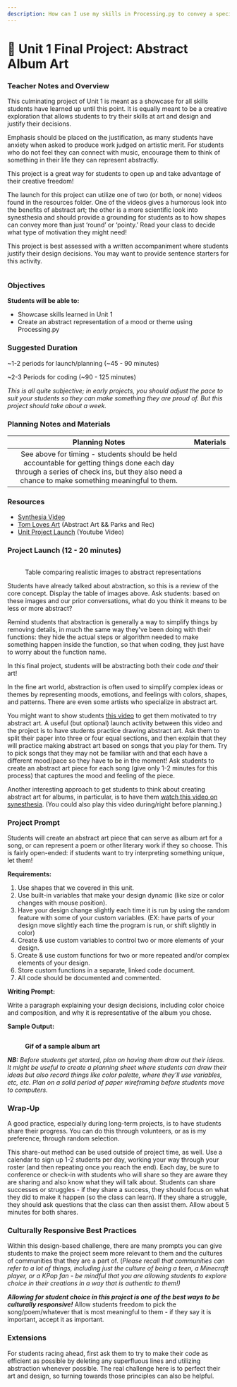 ```yaml
---
description: How can I use my skills in Processing.py to convey a specific mood or theme?
---
```


# 🎨 Unit 1 Final Project: Abstract Album Art

### Teacher Notes and Overview

This culminating project of Unit 1 is meant as a showcase for all skills students have learned up until this point. It is equally meant to be a creative exploration that allows students to try their skills at art and design and justify their decisions.

Emphasis should be placed on the justification, as many students have anxiety when asked to produce work judged on artistic merit. For students who do not feel they can connect with music, encourage them to think of something in their life they can represent abstractly.

This project is a great way for students to open up and take advantage of their creative freedom!

The launch for this project can utilize one of two (or both, or none) videos found in the resources folder. One of the videos gives a humorous look into the benefits of abstract art; the other is a more scientific look into synesthesia and should provide a grounding for students as to how shapes can convey more than just ‘round’ or ‘pointy.’ Read your class to decide what type of motivation they might need!

This project is best assessed with a written accompaniment where students justify their design decisions. You may want to provide sentence starters for this activity.

<figure><img src="../.gitbook/assets/image (12).png" alt=""><figcaption></figcaption></figure>

### Objectives

**Students will be able to:**

* Showcase skills learned in Unit 1
* Create an abstract representation of a mood or theme using Processing.py

### Suggested Duration

\~1-2 periods for launch/planning (\~45 - 90 minutes)

\~2-3 Periods for coding (\~90 - 125 minutes)

_This is all quite subjective; in early projects, you should adjust the pace to suit your students so they can make something they are proud of. But this project should take about a week._

### Planning Notes and Materials

|                                                                                        Planning Notes                                                                                        | Materials |
| :------------------------------------------------------------------------------------------------------------------------------------------------------------------------------------------: | :-------: |
| See above for timing - students should be held accountable for getting things done each day through a series of check ins, but they also need a chance to make something meaningful to them. |           |

### Resources

* [Synthesia Video](https://www.ted.com/talks/neil\_harbisson\_i\_listen\_to\_color)
* [Tom Loves Art](https://drive.google.com/file/d/1EXmFCoCqWhOd\_rgaC3ZR1dxpRyAdZmKk/view?usp=share\_link) (Abstract Art && Parks and Rec)
* [Unit Project Launch](https://youtu.be/hOvPl0cDPeI) (Youtube Video)

### Project Launch  (12 - 20 minutes)

<figure><img src="../.gitbook/assets/image (5) (2).png" alt=""><figcaption><p>Table comparing realistic images to abstract representations</p></figcaption></figure>

Students have already talked about abstraction, so this is a review of the core concept. Display the table of images above. Ask students: based on these images and our prior conversations, what do you think it means to be less or more abstract?

Remind students that abstraction is generally a way to simplify things by removing details, in much the same way they've been doing with their functions: they hide the actual steps or algorithm needed to make something happen inside the function, so that when coding, they just have to worry about the function name.

In this final project, students will be abstracting both their code _and_ their art!

In the fine art world, abstraction is often used to simplify complex ideas or themes by representing moods, emotions, and feelings with colors, shapes, and patterns. There are even some artists who specialize in abstract art.

You might want to show students [this video](https://drive.google.com/file/d/1EXmFCoCqWhOd\_rgaC3ZR1dxpRyAdZmKk/view?usp=share\_link) to get them motivated to try abstract art. A useful (but optional) launch activity between this video and the project is to have students practice drawing abstract art. Ask them to split their paper into three or four equal sections, and then explain that they will practice making abstract art based on songs that you play for them. Try to pick songs that they may not be familiar with and that each have a different mood/pace so they have to be in the moment! Ask students to create an abstract art piece for each song (give only 1-2 minutes for this process) that captures the mood and feeling of the piece.

Another interesting approach to get students to think about creating abstract art for albums, in particular, is to have them [watch this video on synesthesia](https://www.ted.com/talks/neil\_harbisson\_i\_listen\_to\_color). (You could also play this video during/right before planning.)

### Project Prompt

Students will create an abstract art piece that can serve as album art for a song, or can represent a poem or other literary work if they so choose. This is fairly open-ended: if students want to try interpreting something unique, let them!

**Requirements:**

1. Use shapes that we covered in this unit.
2. Use built-in variables that make your design dynamic (like size or color changes with mouse position).
3. Have your design change slightly each time it is run by using the random feature with some of your custom variables. (EX: have parts of your design move slightly each time the program is run, or shift slightly in color)
4. Create & use custom variables to control two or more elements of your design.
5. Create & use custom functions for two or more repeated and/or complex elements of your design.
6. Store custom functions in a separate, linked code document.
7. All code should be documented and commented.

**Writing Prompt:**

Write a paragraph explaining your design decisions, including color choice and composition, and why it is representative of the album you chose.

**Sample Output:**

<figure><img src="../.gitbook/assets/samplealbumoutput.gif" alt=""><figcaption><p><strong>Gif of a sample album art</strong></p></figcaption></figure>

_**NB:** Before students get started, plan on having them draw out their ideas. It might be useful to create a planning sheet where students can draw their ideas but also record things like color palette, where they’ll use variables, etc, etc. Plan on a solid period of paper wireframing before students move to computers._

### Wrap-Up

A good practice, especially during long-term projects, is to have students share their progress. You can do this through volunteers, or as is my preference, through random selection.

This share-out method can be used outside of project time, as well. Use a calendar to sign up 1-2 students per day, working your way through your roster (and then repeating once you reach the end). Each day, be sure to conference or check-in with students who will share so they are aware they are sharing and also know what they will talk about. Students can share successes or struggles - if they share a success, they should focus on what they did to make it happen (so the class can learn). If they share a struggle, they should ask questions that the class can then assist them. Allow about 5 minutes for both shares.

### Culturally Responsive Best Practices

Within this design-based challenge, there are many prompts you can give students to make the project seem more relevant to them and the cultures of communities that they are a part of. (_Please recall that communities can refer to a lot of things, including just the culture of being a teen, a Minecraft player, or a KPop fan - be mindful that you are allowing students to explore choice in their creations in a way that is authentic to them!)_

_**Allowing for student choice in this project is one of the best ways to be culturally responsive!**_ Allow students freedom to pick the song/poem/whatever that is most meaningful to them - if they say it is important, accept it as important.

### Extensions

For students racing ahead, first ask them to try to make their code as efficient as possible by deleting any superfluous lines and utilizing abstraction whenever possible. The real challenge here is to perfect their art and design, so turning towards those principles can also be helpful.

